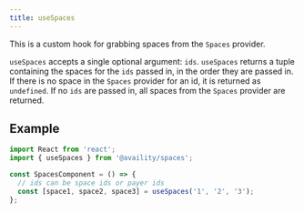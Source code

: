 ```yaml
---
title: useSpaces
---
```


This is a custom hook for grabbing spaces from the `Spaces` provider.

`useSpaces` accepts a single optional argument: `ids`. `useSpaces` returns a tuple containing the spaces for the `ids` passed in, in the order they are passed in. If there is no space in the `Spaces` provider for an id, it is returned as `undefined`.  If no `ids` are passed in, all spaces from the `Spaces` provider are returned.

## Example

```jsx
import React from 'react';
import { useSpaces } from '@availity/spaces';

const SpacesComponent = () => {
  // ids can be space ids or payer ids
  const [space1, space2, space3] = useSpaces('1', '2', '3');
};
```

